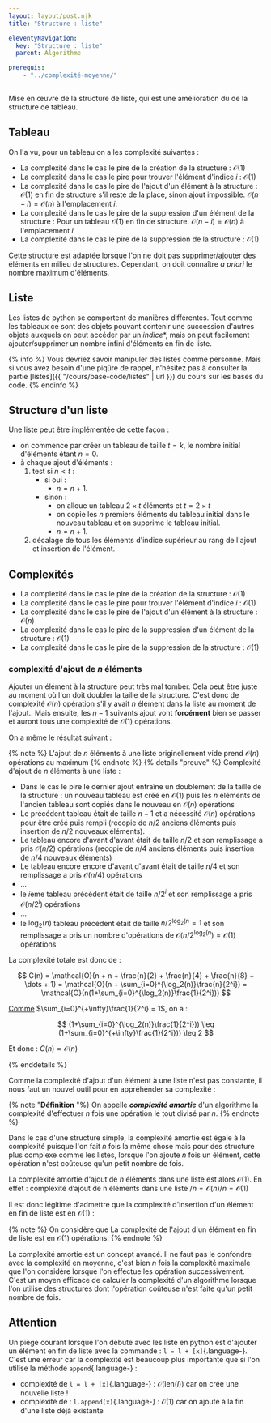 ```yaml
---
layout: layout/post.njk 
title: "Structure : liste"

eleventyNavigation:
  key: "Structure : liste"
  parent: Algorithme

prerequis:
    - "../complexité-moyenne/"
---
```


<!-- début résumé -->

Mise en œuvre de la structure de liste, qui est une amélioration du de la structure de tableau.

<!-- end résumé -->

## Tableau

On l'a vu, pour un tableau on a les complexité suivantes :

* La complexité dans le cas le pire de la création de la structure : $\mathcal{O}(1)$
* La complexité dans le cas le pire pour trouver l'élément d'indice $i$ : $\mathcal{O}(1)$
* La complexité dans le cas le pire de l'ajout d'un élément à la structure : $\mathcal{O}(1)$ en fin de structure s'il reste de la place, sinon ajout impossible. $\mathcal{O}(n - i) = \mathcal{O}(n)$ à l'emplacement $i$.
* La complexité dans le cas le pire de la suppression d'un élément de la structure :  Pour un tableau $\mathcal{O}(1)$ en fin de structure. $\mathcal{O}(n - i) = \mathcal{O}(n)$ à l'emplacement $i$
* La complexité dans le cas le pire de la suppression de la structure : $\mathcal{O}(1)$

Cette structure est adaptée lorsque l'on ne doit pas supprimer/ajouter des éléments en milieu de structures. Cependant, on doit connaître *a priori* le nombre maximum d'éléments.

## Liste

Les listes de python se comportent de manières différentes. Tout comme les tableaux ce sont des objets pouvant contenir une succession d'autres objets auxquels on peut accéder par un *indice**, mais on peut facilement ajouter/supprimer un nombre infini d'éléments en fin de liste.

{% info %}
Vous devriez savoir manipuler des listes comme personne. Mais si vous avez besoin d'une piqûre de rappel, n'hésitez pas à consulter la partie [listes]({{ "/cours/base-code/listes" | url }}) du cours sur les bases du code.
{% endinfo %}

## Structure d'un liste

Une liste peut être implémentée de cette façon :

* on commence par créer un tableau de taille $t = k$, le nombre initial d'éléments étant $n = 0$.
* à chaque ajout d'éléments :
  1. test si $n < t$ :
     * si oui :
       * $n = n + 1$.
     * sinon :
       * on alloue un tableau $2 \times t$ éléments et $t = 2 \times t$
       * on copie les $n$ premiers éléments du tableau initial dans le nouveau tableau et on supprime le tableau initial.
       * $n = n + 1$.
  2. décalage de tous les éléments d'indice supérieur au rang de l'ajout et insertion de l'élément.

## Complexités

* La complexité dans le cas le pire de la création de la structure : $\mathcal{O}(1)$
* La complexité dans le cas le pire pour trouver l'élément d'indice $i$ : $\mathcal{O}(1)$
* La complexité dans le cas le pire de l'ajout d'un élément à la structure : $\mathcal{O}(n)$
* La complexité dans le cas le pire de la suppression d'un élément de la structure : $\mathcal{O}(1)$
* La complexité dans le cas le pire de la suppression de la structure : $\mathcal{O}(1)$

### complexité d'ajout de $n$ éléments

Ajouter un élément à la structure peut très mal tomber. Cela peut être juste au moment où l'on doit doubler la taille de la structure. C'est donc de complexité $\mathcal{O}(n)$ opération s'il y avait $n$ élément dans la liste au moment de l'ajout.. Mais ensuite, les $n-1$ suivants ajout vont **forcément** bien se passer et auront tous une complexité de $\mathcal{O}(1)$ opérations.

On a même le résultat suivant :

{% note %}
L'ajout de $n$ éléments à une liste originellement vide prend $\mathcal{O}(n)$ opérations au maximum
{% endnote %}
{% details "preuve" %}
Complexité d'ajout de $n$ éléments à une liste :

* Dans le cas le pire le dernier ajout entraîne un doublement de la taille de la structure : un nouveau tableau est créé en $\mathcal{O}(1)$ puis les $n$ éléments de l'ancien tableau sont copiés dans le nouveau en $\mathcal{O}(n)$ opérations
* Le précédent tableau  était de taille $n-1$ et a nécessité $\mathcal{O}(n)$ opérations pour être créé puis rempli (recopie de $n/2$ anciens éléments puis insertion de $n/2$ nouveaux éléments).
* Le tableau encore d'avant d'avant était de taille $n/2$ et son remplissage a pris $\mathcal{O}(n/2)$ opérations (recopie de $n/4$ anciens éléments puis insertion de $n/4$ nouveaux éléments)
* Le tableau encore encore d'avant d'avant était de taille $n/4$ et son remplissage a pris $\mathcal{O}(n/4)$ opérations
* ...
* le $i$ème tableau précédent était de taille $n / {2^i}$ et son remplissage a pris $\mathcal{O}(n/{2^i})$ opérations
* ...
* le $\log_2(n)$ tableau précédent était de taille $n / {2^{\log_2(n}} = 1$ et son remplissage a pris un nombre d'opérations de $\mathcal{O}(n / {2^{\log_2(n}}) = \mathcal{O}(1)$ opérations

La complexité totale est donc de :

$$
C(n) = \mathcal{O}(n + n + \frac{n}{2} + \frac{n}{4} + \frac{n}{8} + \dots + 1) = \mathcal{O}(n + \sum_{i=0}^{\log_2(n)}\frac{n}{2^i}) = \mathcal{O}(n(1+\sum_{i=0}^{\log_2(n)}\frac{1}{2^i}))
$$

[Comme](https://fr.wikipedia.org/wiki/1/2_%2B_1/4_%2B_1/8_%2B_1/16_%2B_%E2%8B%AF) $\sum_{i=0}^{+\infty}\frac{1}{2^i} = 1$, on a :

$$
(1+\sum_{i=0}^{\log_2(n)}\frac{1}{2^i})) \leq (1+\sum_{i=0}^{+\infty}\frac{1}{2^i})) \leq 2
$$

Et donc : $C(n) = \mathcal{O}(n)$

{% enddetails %}

Comme la complexité d'ajout d'un élément à une liste n'est pas constante, il nous faut un nouvel outil pour en appréhender sa complexité :

{% note "**Définition** "%}
On appelle ***complexité amortie*** d'un algorithme la complexité d'effectuer $n$ fois une opération le tout divisé par $n$.
{% endnote %}

Dans le cas d'une structure simple, la complexité amortie est égale à la complexité puisque l'on fait $n$ fois la même chose mais pour des structure plus complexe comme les listes, lorsque l'on ajoute $n$ fois un élément, cette opération n'est coûteuse qu'un petit nombre de fois.

La complexité amortie d'ajout de $n$ éléments dans une liste est alors $\mathcal{O}(1)$. En effet :
${\mbox{complexité d'ajout de n éléments dans une liste }} / {n} = {\mathcal{O}(n)} / {n} = \mathcal{O}(1)$

Il est donc légitime d'admettre  que la complexité d'insertion d'un élément en fin de liste est en $\mathcal{O}(1)$ :

{% note %}
On considère que La complexité de l'ajout d'un élément en fin de liste est en $\mathcal{O}(1)$ opérations.
{% endnote %}

La complexité amortie est un concept avancé. Il ne faut pas le confondre avec la complexité en moyenne, c'est bien $n$ fois la complexité maximale que l'on considère lorsque l'on effectue les opération successivement. C'est un moyen efficace de calculer la complexité d'un algorithme lorsque l'on utilise des structures dont l'opération coûteuse n'est faite qu'un petit nombre de fois.

## Attention

Un piège courant lorsque l'on débute avec les liste en python est d'ajouter un élément en fin de liste avec la commande : `l = l + [x]`{.language-}. C'est une erreur car la complexité est beaucoup plus importante que si l'on utilise la méthode `append`{.language-} :

* complexité de `l = l + [x]`{.language-} : $\mathcal{O}(\mbox{len}(l))$ car on crée une nouvelle liste !
* complexité de : `l.append(x)`{.language-} : $\mathcal{O}(1)$ car on ajoute à la fin d'une liste déjà existante
